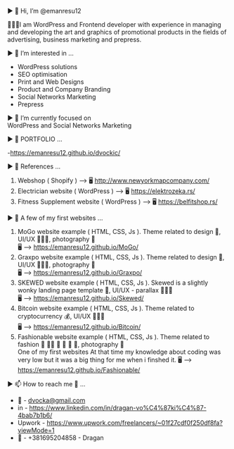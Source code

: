 ▶️ 👋 Hi, I’m @emanresu12<br>

🧑🏼‍💻I am WordPress and Frontend developer with
experience in managing and developing the art and
graphics of promotional products in the fields of
advertising, business marketing and prepress.


▶️ 👀 I’m interested in ...<br>
 - WordPress solutions
 - SEO optimisation
 - Print and Web Designs
 - Product and Company Branding
 - Social Networks Marketing
 - Prepress

▶️ 🌱 I’m currently focused on<br>
WordPress and Social Networks Marketing

▶️ 💼 PORTFOLIO ...<br>

-https://emanresu12.github.io/dvockic/

▶️ 💼 References ...

1. Webshop ( Shopify ) --> 🖥
http://www.newyorkmapcompany.com/
2. Electrician website ( WordPress ) --> 🖥
https://elektrozeka.rs/ 
3. Fitness Supplement website ( WordPress ) --> 🖥
https://belfitshop.rs/

▶️ 💼 A few of my first websites ...

1. MoGo website example ( HTML, CSS, Js ). Theme related to design 🎨, UI/UX 🧑🏼‍💻, photography 📸<br> 
🖥 --> https://emanresu12.github.io/MoGo/
2. Graxpo website example ( HTML, CSS, Js ). Theme related to design 🎨, UI/UX 🧑🏼‍💻, photography 📸<br> 
🖥 --> https://emanresu12.github.io/Graxpo/
3. SKEWED website example ( HTML, CSS, Js ). Skewed is a slightly wonky landing page template 🎨, UI/UX - parallax 🧑🏼‍💻<br> 
🖥 --> https://emanresu12.github.io/Skewed/
4. Bitcoin website example ( HTML, CSS, Js ). Theme related to cryptocurrency 💰, UI/UX 🧑🏼‍💻<br>
🖥 --> https://emanresu12.github.io/Bitcoin/ <br>
5. Fashionable website example ( HTML, CSS, Js ). Theme related to fashion 💅 💇‍♀️ 👗 👔 👠 👞, photography 📸<br> 
 One of my first websites At that time my knowledge about coding was very low but it was a big thing for me when i finshed it.
🖥 --> https://emanresu12.github.io/Fashionable/


▶️ 📫 How to reach me 📲 ...<br>
- 📧 - dvocka@gmail.com <br>
- in - https://www.linkedin.com/in/dragan-vo%C4%87ki%C4%87-4bab7b1b6/
- Upwork - https://www.upwork.com/freelancers/~01f27cdf0f250df8fa?viewMode=1
- 📱 - +381695204858 - Dragan 

<!---
emanresu12/emanresu12 is a ✨ special ✨ repository because its `README.md` (this file) appears on your GitHub profile.
You can click the Preview link to take a look at your changes.
--->
